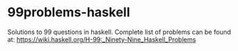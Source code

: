 # 99problems-haskell

Solutions to 99 questions in haskell. 
Complete list of problems can be found at:
https://wiki.haskell.org/H-99:_Ninety-Nine_Haskell_Problems
